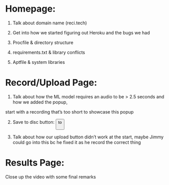 # Homepage:

  1. Talk about domain name (reci.tech)
  2. Get into how we started figuring out Heroku and the bugs we had
  
  1. Procfile & directory structure
  2. requirements.txt & library conflicts
  3. Aptfile & system libraries
  
# Record/Upload Page:

  1. Talk about how the ML model requires an audio to be > 2.5 seconds and how we added the popup, 
  
  start with a recording that’s too short to showcase this popup
  
  2. Save to disc button: <button> to <a>
  
  3. Talk about how our upload button didn’t work at the start, maybe Jimmy could go into this bc he fixed it as he record the correct thing

# Results Page:

  Close up the video with some final remarks
